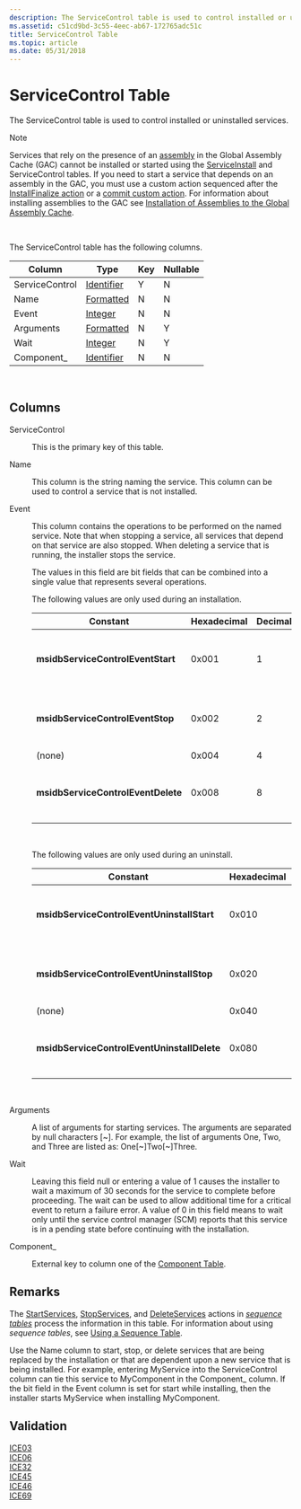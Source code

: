 ```yaml
---
description: The ServiceControl table is used to control installed or uninstalled services.Note   Services that rely on the presence of an assembly in the Global Assembly Cache (GAC) cannot be installed or started using the ServiceInstall and ServiceControl tables.
ms.assetid: c51cd9bd-3c55-4eec-ab67-172765adc51c
title: ServiceControl Table
ms.topic: article
ms.date: 05/31/2018
---
```


# ServiceControl Table

The ServiceControl table is used to control installed or uninstalled services.

> [!Note]  
> Services that rely on the presence of an [assembly](assemblies.md) in the Global Assembly Cache (GAC) cannot be installed or started using the [ServiceInstall](serviceinstall-table.md) and ServiceControl tables. If you need to start a service that depends on an assembly in the GAC, you must use a custom action sequenced after the [InstallFinalize action](installfinalize-action.md) or a [commit custom action](commit-custom-actions.md). For information about installing assemblies to the GAC see [Installation of Assemblies to the Global Assembly Cache](installation-of-assemblies-to-the-global-assembly-cache.md).

 

The ServiceControl table has the following columns.



| Column         | Type                         | Key | Nullable |
|----------------|------------------------------|-----|----------|
| ServiceControl | [Identifier](identifier.md) | Y   | N        |
| Name           | [Formatted](formatted.md)   | N   | N        |
| Event          | [Integer](integer.md)       | N   | N        |
| Arguments      | [Formatted](formatted.md)   | N   | Y        |
| Wait           | [Integer](integer.md)       | N   | Y        |
| Component\_    | [Identifier](identifier.md) | N   | N        |



 

## Columns

<dl> <dt>

<span id="ServiceControl"></span><span id="servicecontrol"></span><span id="SERVICECONTROL"></span>ServiceControl
</dt> <dd>

This is the primary key of this table.

</dd> <dt>

<span id="Name"></span><span id="name"></span><span id="NAME"></span>Name
</dt> <dd>

This column is the string naming the service. This column can be used to control a service that is not installed.

</dd> <dt>

<span id="Event"></span><span id="event"></span><span id="EVENT"></span>Event
</dt> <dd>

This column contains the operations to be performed on the named service. Note that when stopping a service, all services that depend on that service are also stopped. When deleting a service that is running, the installer stops the service.

The values in this field are bit fields that can be combined into a single value that represents several operations.

The following values are only used during an installation.



| Constant                           | Hexadecimal | Decimal | Description                                                                        |
|------------------------------------|-------------|---------|------------------------------------------------------------------------------------|
| **msidbServiceControlEventStart**  | 0x001       | 1       | Starts the service during the [StartServices action](startservices-action.md).    |
| **msidbServiceControlEventStop**   | 0x002       | 2       | Stops the service during the [StopServices action](stopservices-action.md).       |
| (none)                             | 0x004       | 4       | &lt;reserved&gt;                                                                   |
| **msidbServiceControlEventDelete** | 0x008       | 8       | Deletes the service during the [DeleteServices action](deleteservices-action.md). |



 

The following values are only used during an uninstall.



| Constant                                    | Hexadecimal | Decimal | Description                                                                        |
|---------------------------------------------|-------------|---------|------------------------------------------------------------------------------------|
| **msidbServiceControlEventUninstallStart**  | 0x010       | 16      | Starts the service during the [StartServices action](startservices-action.md).    |
| **msidbServiceControlEventUninstallStop**   | 0x020       | 32      | Stops the service during the [StopServices action](stopservices-action.md).       |
| (none)                                      | 0x040       | 64      | &lt;reserved&gt;                                                                   |
| **msidbServiceControlEventUninstallDelete** | 0x080       | 128     | Deletes the service during the [DeleteServices action](deleteservices-action.md). |



 

</dd> <dt>

<span id="Arguments"></span><span id="arguments"></span><span id="ARGUMENTS"></span>Arguments
</dt> <dd>

A list of arguments for starting services. The arguments are separated by null characters \[~\]. For example, the list of arguments One, Two, and Three are listed as: One\[~\]Two\[~\]Three.

</dd> <dt>

<span id="Wait"></span><span id="wait"></span><span id="WAIT"></span>Wait
</dt> <dd>

Leaving this field null or entering a value of 1 causes the installer to wait a maximum of 30 seconds for the service to complete before proceeding. The wait can be used to allow additional time for a critical event to return a failure error. A value of 0 in this field means to wait only until the service control manager (SCM) reports that this service is in a pending state before continuing with the installation.

</dd> <dt>

<span id="Component_"></span><span id="component_"></span><span id="COMPONENT_"></span>Component\_
</dt> <dd>

External key to column one of the [Component Table](component-table.md).

</dd> </dl>

## Remarks

The [StartServices](startservices-action.md), [StopServices](stopservices-action.md), and [DeleteServices](deleteservices-action.md) actions in [*sequence tables*](s-gly.md) process the information in this table. For information about using *sequence tables*, see [Using a Sequence Table](using-a-sequence-table.md).

Use the Name column to start, stop, or delete services that are being replaced by the installation or that are dependent upon a new service that is being installed. For example, entering MyService into the ServiceControl column can tie this service to MyComponent in the Component\_ column. If the bit field in the Event column is set for start while installing, then the installer starts MyService when installing MyComponent.

## Validation

<dl>

[ICE03](ice03.md)  
[ICE06](ice06.md)  
[ICE32](ice32.md)  
[ICE45](ice45.md)  
[ICE46](ice46.md)  
[ICE69](ice69.md)  
</dl>

 

 



